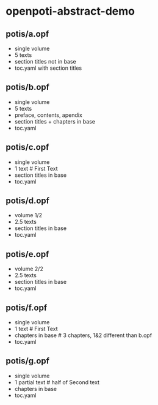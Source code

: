 # openpoti-abstract-demo

## potis/a.opf
- single volume
- 5 texts
- section titles not in base
- toc.yaml with section titles

## potis/b.opf
- single volume
- 5 texts
- preface, contents, apendix
- section titles + chapters in base
- toc.yaml

## potis/c.opf
- single volume
- 1 text # First Text
- section titles in base
- toc.yaml

## potis/d.opf
- volume 1/2
- 2.5 texts
- section titles in base
- toc.yaml

## potis/e.opf
- volume 2/2
- 2.5 texts
- section titles in base
- toc.yaml

## potis/f.opf
- single volume
- 1 text # First Text
- chapters in base  # 3 chapters, 1&2 different than b.opf
- toc.yaml

## potis/g.opf
- single volume
- 1 partial text # half of Second text
- chapters in base
- toc.yaml
